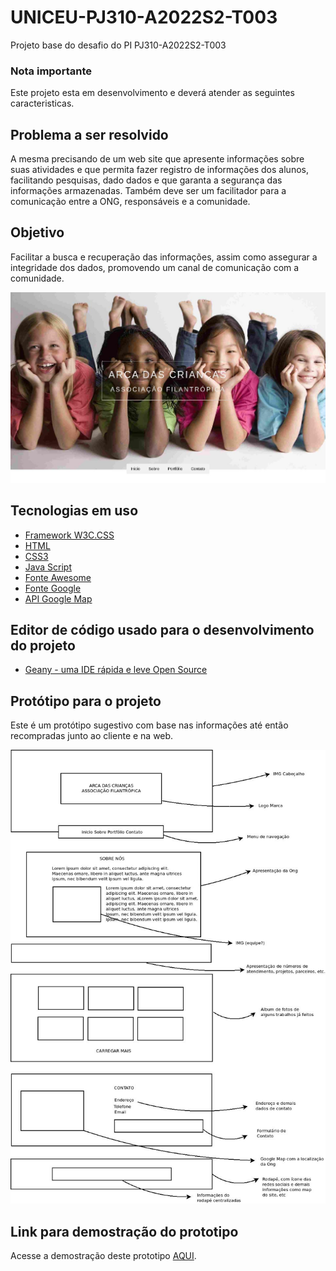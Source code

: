 # UNICEU-PJ310-A2022S2-T003
Projeto base do desafio do PI PJ310-A2022S2-T003

### Nota importante
Este projeto esta em desenvolvimento e deverá atender as seguintes caracteristicas.

## Problema a ser resolvido
A mesma precisando de um web site que apresente informações sobre suas atividades
e que permita fazer registro de informações dos alunos, facilitando pesquisas, dado
dados e que garanta a segurança das informações armazenadas.
Também deve ser um facilitador para a comunicação entre a ONG, responsáveis e a
comunidade.

## Objetivo
Facilitar a busca e recuperação das informações, assim como assegurar a
integridade dos dados, promovendo um canal de comunicação com a comunidade.


![print](./img/print-cabecalho-arcadascriancas.jpg)


## Tecnologias em uso
- [Framework W3C.CSS](href="https://www.w3schools.com/w3css/4/w3.css)
- [HTML](https://www.w3.org/standards/webdesign/htmlcss)
- [CSS3](https://www.cssportal.com/)
- [Java Script](https://www.javascript.com/)
- [Fonte Awesome](https://fontawesome.com/v4/icons/#new)
- [Fonte Google](https://fonts.googleapis.com/)
- [API Google Map](https://developers.google.com/maps/apis-by-platform)


## Editor de código usado para o desenvolvimento do projeto
- [Geany  - uma IDE rápida e leve Open Source](https://www.geany.org/)


## Protótipo para o projeto
Este é um protótipo sugestivo com base nas informações até então recompradas
junto ao cliente e na web.


![Protótipo](./img/prototipo-projeto-arcadascriancas.jpg)

## Link para demostração do prototipo

Acesse a demostração deste prototipo [AQUI](https://webstack.com.br/projetos/arcadascriancas/).
